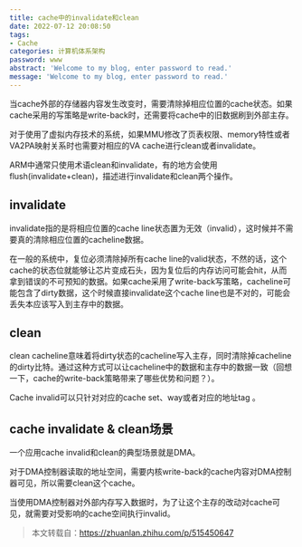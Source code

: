 ```yaml
---
title: cache中的invalidate和clean
date: 2022-07-12 20:08:50
tags:
- Cache
categories: 计算机体系架构
password: www
abstract: 'Welcome to my blog, enter password to read.'
message: 'Welcome to my blog, enter password to read.'
---
```


当cache外部的存储器内容发生改变时，需要清除掉相应位置的cache状态。如果cache采用的写策略是write-back时，还需要将cache中的旧数据刷到外部主存。

对于使用了虚拟内存技术的系统，如果MMU修改了页表权限、memory特性或者VA2PA映射关系时也需要对相应的VA cache进行clean或者invalidate。

ARM中通常只使用术语clean和invalidate，有的地方会使用flush(invalidate+clean)，描述进行invalidate和clean两个操作。

## invalidate

invalidate指的是将相应位置的cache line状态置为无效（invalid），这时候并不需要真的清除相应位置的cacheline数据。

在一般的系统中，复位必须清除掉所有cache line的valid状态，不然的话，这个cache的状态位就能够让芯片变成石头，因为复位后的内存访问可能会hit，从而拿到错误的不可预知的数据。如果cache采用了write-back写策略，cacheline可能包含了dirty数据，这个时候直接invalidate这个cache line也是不对的，可能会丢失本应该写入到主存中的数据。

## clean

clean cacheline意味着将dirty状态的cacheline写入主存，同时清除掉cacheline的dirty比特。通过这种方式可以让cacheline中的数据和主存中的数据一致（回想一下，cache的write-back策略带来了哪些优势和问题？）。

Cache invalid可以只针对对应的cache set、way或者对应的地址tag 。

## cache invalidate & clean场景

一个应用cache invalid和clean的典型场景就是DMA。

对于DMA控制器读取的地址空间，需要内核write-back的cache内容对DMA控制器可见，所以需要clean这个cache。

当使用DMA控制器对外部内存写入数据时，为了让这个主存的改动对cache可见，就需要对受影响的cache空间执行invalid。

> 本文转载自：https://zhuanlan.zhihu.com/p/515450647
